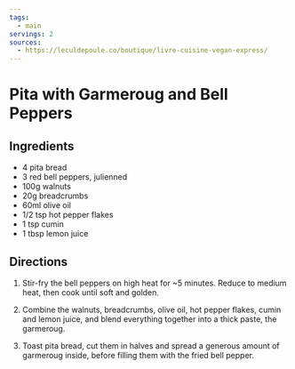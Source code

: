 ```yaml
---
tags:
  - main
servings: 2
sources:
  - https://leculdepoule.co/boutique/livre-cuisine-vegan-express/
---
```


# Pita with Garmeroug and Bell Peppers

## Ingredients

- 4 pita bread
- 3 red bell peppers, julienned
- 100g walnuts
- 20g breadcrumbs
- 60ml olive oil
- 1/2 tsp hot pepper flakes
- 1 tsp cumin
- 1 tbsp lemon juice

## Directions

1. Stir-fry the bell peppers on high heat for ~5 minutes. Reduce to medium heat, then cook until soft and golden.

2. Combine the walnuts, breadcrumbs, olive oil, hot pepper flakes, cumin and lemon juice, and blend everything together into a thick paste, the garmeroug.

3. Toast pita bread, cut them in halves and spread a generous amount of garmeroug inside, before filling them with the fried bell pepper.
